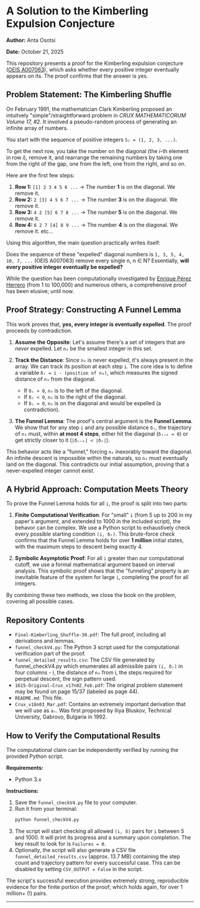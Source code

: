 # A Solution to the Kimberling Expulsion Conjecture

**Author:** Anta Osotsi

**Date:** October 21, 2025

This repository presents a proof for the Kimberling expulsion conjecture ([OEIS A007063](https://oeis.org/A007063)), which asks whether every positive integer eventually appears on its. The proof confirms that the answer is yes.

## Problem Statement: The Kimberling Shuffle

On February 1991, the mathematician Clark Kimberling proposed an intuitvely "simple"/straightforward problem in *CRUX MATHEMATICORUM Volume 17, #2*. It involved a pseudo-random process of generating an infinite array of numbers.

You start with the sequence of positive integers `S₁ = (1, 2, 3, ...)`.

To get the next row, you take the number on the diagonal (the *i*-th element in row *i*), remove it, and rearrange the remaining numbers by taking one from the right of the gap, one from the left, one from the right, and so on.

Here are the first few steps:

1.  **Row 1:** `[1] 2 3 4 5 6 ...` -> The number **1** is on the diagonal. We remove it.
2.  **Row 2:** `2 [3] 4 5 6 7 ...` -> The number **3** is on the diagonal. We remove it.
3.  **Row 3:** `4 2 [5] 6 7 8 ...` -> The number **5** is on the diagonal. We remove it.
4.  **Row 4:** `6 2 7 [4] 8 9 ...` -> The number **4** is on the diagonal. We remove it.
etc...

Using this algorithm, the main question practically writes itself: 

Does the sequence of these "expelled" diagonal numbers is `1, 3, 5, 4, 10, 7, ...` (OEIS A007063) remove every single n, n ∈ N? Essentially, **will every positive integer eventually be expelled?**

While the question has been computationally investigated by [Enrique Pérez Herrero](https://oeis.org/wiki/User:Enrique_P%C3%A9rez_Herrero/Kimberling) (from 1 to 100,000) and numerous others, a comprehensive proof has been elusive; until now.  

## Proof Strategy: Constructing A Funnel Lemma

This work proves that, **yes, every integer is eventually expelled**. The proof proceeds by contradiction.

1.  **Assume the Opposite**: Let's assume there's a set of integers that are *never* expelled. Let `n₀` be the smallest integer in this set.

2.  **Track the Distance**: Since `n₀` is never expelled, it's always present in the array. We can track its position at each step `i`. The core idea is to define a variable `δᵢ = i - (position of n₀)`, which measures the signed distance of `n₀` from the diagonal.
    *   If `δᵢ > 0`, `n₀` is to the left of the diagonal.
    *   If `δᵢ < 0`, `n₀` is to the right of the diagonal.
    *   If `δᵢ = 0`, `n₀` is on the diagonal and would be expelled (a contradiction).

3.  **The Funnel Lemma**: The proof's central argument is the **Funnel Lemma**. We show that for any step `i` and any possible distance `δᵢ`, the trajectory of `n₀` must, within **at most 4 steps**, either hit the diagonal (`δᵢ₊ₖ = 0`) or get strictly closer to it (`|δᵢ₊ₖ| < |δᵢ|`).

This behavior acts like a "funnel," forcing `n₀` inexorably toward the diagonal. An infinite descent is impossible within the naturals, so `n₀` must eventually land on the diagonal. This contradicts our initial assumption, proving that a never-expelled integer cannot exist.

## A Hybrid Approach: Computation Meets Theory

To prove the Funnel Lemma holds for all `i`, the proof is split into two parts:

1.  **Finite Computational Verification**: For "small" `i` (from 5 up to 200 in my paper's argument, and extended to 1000 in the included script), the behavor can be complex. We use a Python script to exhaustively check every possible starting condition `(i, δᵢ)`. This brute-force check confirms that the Funnel Lemma holds for over **1 million** initial states, with the maximum steps to descent being exactly 4.

2.  **Symbolic Asymptotic Proof**: For all `i` greater than our computational cutoff, we use a formal mathematical argument based on interval analysis. This symbolic proof shows that the "funneling" property is an inevitable feature of the system for large `i`, completing the proof for all integers.

By combining these two methods, we close the book on the problem, covering all possible cases.

## Repository Contents

*   `Final-Kimberling_Shuffle-30.pdf`: The full proof, including all derivations and lemmas.
*   `funnel_checkV4.py`: The Python 3 script used for the computational verification part of the proof.
*   `funnel_detailed_results.csv`: The CSV file generated by funnel_checkV4.py which enumerates all admissible pairs `(i, δᵢ)` in four columns - i, the distance of `n₀` from i, the steps required for perpetual descent, the sign pattern used.
*   `1615-Original-Crux_v17n02_Feb.pdf`: The original problem statement may be found on page 15/37 (labeled as page 44).
*   `README.md`: This file.
*   `Crux_v18n03_Mar.pdf`: Contains an extremely important derivation that we will use as `aᵢ`. Was first proposed by Iliya Bluskov, Technical University, Gabrovo, Bulgaria in 1992. 

## How to Verify the Computational Results

The computational claim can be independently verified by running the provided Python script.

**Requirements:**
*   Python 3.x

**Instructions:**
1.  Save the `funnel_checkV4.py` file to your computer.
2.  Run it from your terminal:
    ```bash
    python funnel_checkV4.py
    ```
3.  The script will start checking all allowed `(i, δ)` pairs for `i` between 5 and 1000. It will print its progress and a summary upon completion. The key result to look for is `Failures = 0`.
4.  Optionally, the script will also generate a CSV file `funnel_detailed_results.csv` (approx. 13.7 MB) containing the step count and trajectory pattern for every successful case. This can be disabled by setting `CSV_OUTPUT = False` in the script.

The script's successful execution provides extremely strong, reproducible evidence for the finite portion of the proof; which holds again, for over 1 million+ (!) pairs.

---

